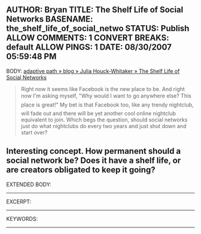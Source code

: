 AUTHOR: Bryan
TITLE: The Shelf Life of Social Networks
BASENAME: the_shelf_life_of_social_netwo
STATUS: Publish
ALLOW COMMENTS: 1
CONVERT BREAKS: __default__
ALLOW PINGS: 1
DATE: 08/30/2007 05:59:48 PM
-----
BODY:
<a title="adaptive path » blog » Julia Houck-Whitaker » The Shelf Life of Social Networks" href="http://www.adaptivepath.com/blog/2007/08/24/the-shelf-life-of-social-networks/">adaptive path » blog » Julia Houck-Whitaker » The Shelf Life of Social Networks</a>

<blockquote>Right now it seems like Facebook is the new place to be. And right now I'm asking myself, "Why would I want to go anywhere else? This place is great!" My bet is that Facebook too, like any trendy nightclub, will fade out and there will be yet another cool online nightclub equivalent to join. Which begs the question, should social networks just do what nightclubs do every two years and just shut down and start over?</blockquote>

Interesting concept. How permanent should a social network be? Does it have a shelf life, or are creators obligated to keep it going?
-----
EXTENDED BODY:

-----
EXCERPT:

-----
KEYWORDS:

-----


